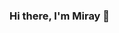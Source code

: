 ### Hi there, I'm Miray 👋

<!--
**miraybuy/miraybuy** is a ✨ _special_ ✨ repository because its `README.md` (this file) appears on your GitHub profile.

### A little about me...
### I'm a **Junior Frontend Developer** based in Turin/Italy. I'm passionate about learning and working with new technologies.<br/>


### So, let's meet!
You can check out my projects and also you can find me on [Linkedin](https://www.linkedin.com/in/miray-buyukkaray/)
-----

